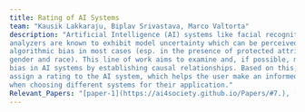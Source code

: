 ```yaml
---
title: Rating of AI Systems  
team: "Kausik Lakkaraju, Biplav Srivastava, Marco Valtorta"  
description: "Artificial Intelligence (AI) systems like facial recognition systems and sentiment 
analyzers are known to exhibit model uncertainty which can be perceived as 
algorithmic bias in most cases (esp. in the presence of protected attributes like 
gender and race). This line of work aims to examine and, if possible, mitigate the 
bias in AI systems by establishing causal relationships. Based on this, we would 
assign a rating to the AI system, which helps the user make an informed selection 
when choosing different systems for their application."    
Relevant_Papers: "[paper-1](https://ai4society.github.io/Papers/#7.), [paper-2](https://ai4society.github.io/Papers/#8.)"
---
```




